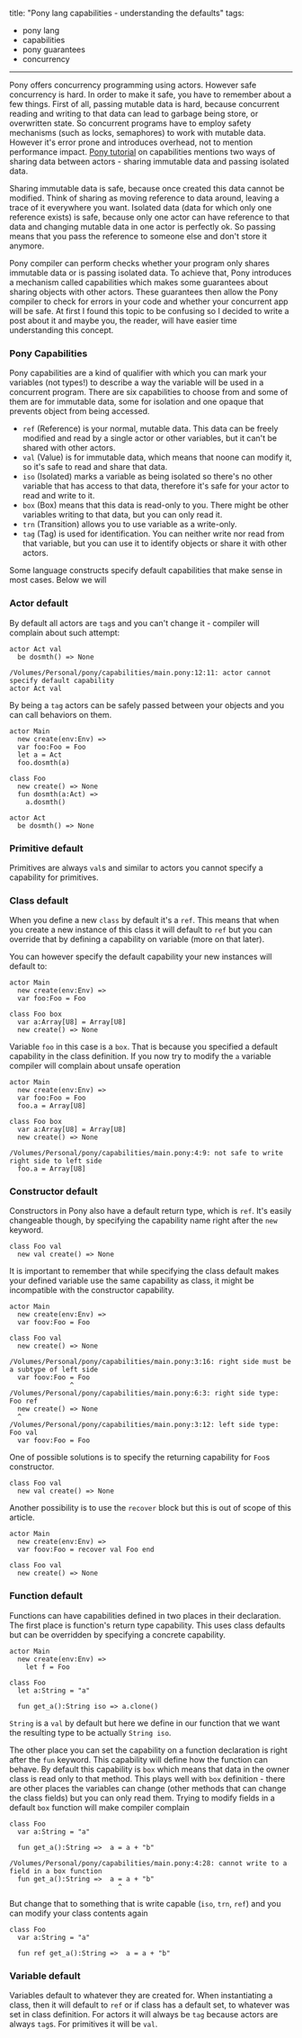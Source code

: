 title: "Pony lang capabilities - understanding the defaults"
tags:
- pony lang
- capabilities
- pony guarantees
- concurrency
---

Pony offers concurrency programming using actors. However safe concurrency is hard. In order to make it safe, you have to remember about a few things. First of all, passing mutable data is hard, because concurrent reading and writing to that data can lead to garbage being store, or overwritten state. So concurrent programs have to employ safety mechanisms (such as locks, semaphores) to work with mutable data. However it's error prone and introduces overhead, not to mention performance impact. [Pony tutorial](http://tutorial.ponylang.org/capabilities/introduction/) on capabilities mentions two ways of sharing data between actors - sharing immutable data and passing isolated data.

Sharing immutable data is safe, because once created this data cannot be modified. Think of sharing as moving reference to data around, leaving a trace of it everywhere you want. Isolated data (data for which only one reference exists) is safe, because only one actor can have reference to that data and changing mutable data in one actor is perfectly ok. So passing means that you pass the reference to someone else and don't store it anymore.

Pony compiler can perform checks whether your program only shares immutable data or is passing isolated data. To achieve that, Pony introduces a mechanism called capabilities which makes some guarantees about sharing objects with other actors. These guarantees then allow the Pony compiler to check for errors in your code and whether your concurrent app will be safe. At first I found this topic to be confusing so I decided to write a post about it and maybe you, the reader, will have easier time understanding this concept.

<!-- more -->

### Pony Capabilities

Pony capabilities are a kind of qualifier with which you can mark your variables (not types!) to describe a way the variable will be used in a concurrent program. There are six capabilities to choose from and some of them are for immutable data, some for isolation and one opaque that prevents object from being accessed.

- `ref` (Reference) is your normal, mutable data. This data can be freely modified and read by a single actor or other variables, but it can't be shared with other actors.
- `val` (Value) is for immutable data, which means that noone can modify it, so it's safe to read and share that data.
- `iso` (Isolated) marks a variable as being isolated so there's no other variable that has access to that data, therefore it's safe for your actor to read and write to it.
- `box` (Box) means that this data is read-only to you. There might be other variables writing to that data, but you can only read it.
- `trn` (Transition) allows you to use variable as a write-only.
- `tag` (Tag) is used for identification. You can neither write nor read from that variable, but you can use it to identify objects or share it with other actors.

Some language constructs specify default capabilities that make sense in most cases. Below we will

### Actor default

By default all actors are `tag`s and you can't change it - compiler will complain about such attempt:
```pony
actor Act val
  be dosmth() => None
```
```
/Volumes/Personal/pony/capabilities/main.pony:12:11: actor cannot specify default capability
actor Act val
```

By being a `tag` actors can be safely passed between your objects and you can call behaviors on them.
```pony
actor Main
  new create(env:Env) =>
  var foo:Foo = Foo
  let a = Act
  foo.dosmth(a)

class Foo
  new create() => None
  fun dosmth(a:Act) =>
    a.dosmth()

actor Act
  be dosmth() => None
```

### Primitive default

Primitives are always `val`s and similar to actors you cannot specify a capability for primitives.

### Class default

When you define a new `class` by default it's a `ref`. This means that when you create a new instance of this class it will default to `ref` but you can override that by defining a capability on variable (more on that later).

You can however specify the default capability your new instances will default to:
```pony
actor Main
  new create(env:Env) =>
  var foo:Foo = Foo

class Foo box
  var a:Array[U8] = Array[U8]
  new create() => None
```

Variable `foo` in this case is a `box`. That is because you specified a default capability in the class definition. If you now try to modify the `a` variable compiler will complain about unsafe operation
```pony
actor Main
  new create(env:Env) =>
  var foo:Foo = Foo
  foo.a = Array[U8]

class Foo box
  var a:Array[U8] = Array[U8]
  new create() => None
```
```
/Volumes/Personal/pony/capabilities/main.pony:4:9: not safe to write right side to left side
  foo.a = Array[U8]
```

### Constructor default

Constructors in Pony also have a default return type, which is `ref`. It's easily changeable though, by specifying the capability name right after the `new` keyword.
```pony
class Foo val
  new val create() => None
```

It is important to remember that while specifying the class default makes your defined variable use the same capability as class, it might be incompatible with the constructor capability.
```pony
actor Main
  new create(env:Env) =>
  var foov:Foo = Foo

class Foo val
  new create() => None
```
```
/Volumes/Personal/pony/capabilities/main.pony:3:16: right side must be a subtype of left side
  var foov:Foo = Foo
               ^
/Volumes/Personal/pony/capabilities/main.pony:6:3: right side type: Foo ref
  new create() => None
  ^
/Volumes/Personal/pony/capabilities/main.pony:3:12: left side type: Foo val
  var foov:Foo = Foo
```

One of possible solutions is to specify the returning capability for `Foo`s constructor.
```pony
class Foo val
  new val create() => None
```

Another possibility is to use the `recover` block but this is out of scope of this article.
```pony
actor Main
  new create(env:Env) =>
  var foov:Foo = recover val Foo end

class Foo val
  new create() => None
```

### Function default

Functions can have capabilities defined in two places in their declaration. The first place is function's return type
capability. This uses class defaults but can be overridden by specifying a concrete capability.
```pony
actor Main
  new create(env:Env) =>
    let f = Foo

class Foo
  let a:String = "a"

  fun get_a():String iso => a.clone()
```

`String` is a `val` by default but here we define in our function that we want the resulting type to be actually `String iso`.

The other place you can set the capability on a function declaration is right after the `fun` keyword. This capability will define
how the function can behave. By default this capability is `box` which means that data in the owner class is read only to that method.
This plays well with `box` definition - there are other places the variables can change (other methods that can change the class fields)
but you can only read them. Trying to modify fields in a default `box` function will make compiler complain
```pony
class Foo
  var a:String = "a"

  fun get_a():String =>  a = a + "b"
```
```
/Volumes/Personal/pony/capabilities/main.pony:4:28: cannot write to a field in a box function
  fun get_a():String =>  a = a + "b"
                           ^
```

But change that to something that is write capable (`iso`, `trn`, `ref`) and you can modify your class contents again
```pony
class Foo
  var a:String = "a"

  fun ref get_a():String =>  a = a + "b"
```

### Variable default

Variables default to whatever they are created for. When instantiating a class, then it will default to `ref` or
if class has a default set, to whatever was set in class definition. For actors it will always be `tag` because actors
are always `tag`s. For primitives it will be `val`.
